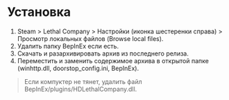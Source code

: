 # Установка

1. Steam > Lethal Company > Настройки (иконка шестеренки справа) > Просмотр локальных файлов (Browse local files).
1. Удалить папку BepInEx если есть.
1. Скачать и разархивировать архив из последнего релиза.
1. Переместить и заменить содержимое архива в открытой папке (winhttp.dll, doorstop_config.ini, BepInEx).

> Если компуктер не тянет, удалить файл BepInEx/plugins/HDLethalCompany.dll.
